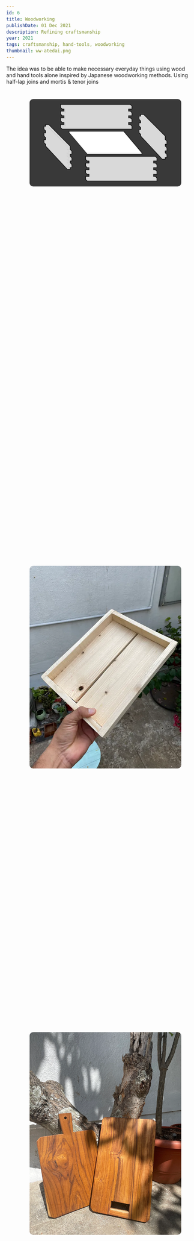 ```yaml
---
id: 6
title: Woodworking
publishDate: 01 Dec 2021
description: Refining craftsmanship
year: 2021
tags: craftsmanship, hand-tools, woodworking
thumbnail: ww-atedai.png
---
```


<style>
  ul.collage {
    list-style: none;
    display: flex;
    flex-wrap: wrap;
    margin: 2vmin;
  }

    .collage > li {
      height: 40vh;
      flex-grow: 1;
      margin: 2vmin;
    }

  .collage > li:last-child {
    flex-grow: 10;
  }

  .collage img,
  .collage video {
    max-height: 100%;
    min-width: 100%;
    object-fit: cover;
    vertical-align: bottom;
    border-radius: 1vmin;
  }

  @media (max-aspect-ratio: 1/1) {
    .collage > li { height: 30vh; }
  }

  @media (max-height: 480px) {
    .collage > li {
      height: 80vh;
    }
  }

  // Smaller screens in portrait

  @media (max-aspect-ratio: 1/1) and (max-width: 480px) {
    ul.collage {
      flex-direction: row;
    }

    .collage > li {
      height: auto;
      width: 100%;
    }
    .collage img,
    .collage video {
      width: 100%;
      max-height: 75vh;
      min-width: 0;
    }
  }
</style>

The idea was to be able to make necessary everyday things using wood and hand tools alone inspired by Japanese woodworking methods. Using half-lap joins and mortis & tenor joins

<ul class="collage">
  <li>
    <img src="/assets/work/ww-box-join.png" alt="" loading="lazy">
  </li>
  <li>
    <img src="/assets/work/ww-tray.png" alt="" loading="lazy">
  </li>
  <li>
    <img src="/assets/work/ww-cutting-board.png" alt="" loading="lazy">
  </li>
  <li>
    <img src="/assets/work/ww-towel-hanger.png" alt="" loading="lazy">
  </li>
  <li>
    <img src="/assets/work/ww-box.png" alt="" loading="lazy">
  </li>
  <li>
    <img src="/assets/work/ww-tools.png" alt="" loading="lazy">
  </li>
  <li>
    <img src="/assets/work/ww-atedai.png" alt="" loading="lazy">
  </li>

  <li></li>
</ul>


<ul class="collage">
  <li>
    <img src="/assets/work/ww-stool-1.png" alt="" loading="lazy">
  </li>
  <li>
    <img src="/assets/work/ww-stool-2.png" alt="" loading="lazy">
  </li>
  <li>
    <img src="/assets/work/ww-stool-3.png" alt="" loading="lazy">
  </li>
  <li></li>
</ul>